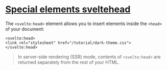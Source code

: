 # [Special elements  sveltehead](https://svelte.dev/tutorial/svelte-head)

The `<svelte:head>` element allows you to insert elements inside the `<head>` of your document:

```svelte
<svelte:head>
<link rel="stylesheet" href="/tutorial/dark-theme.css">
</svelte:head>
```

> In server-side rendering (SSR) mode, contents of `<svelte:head>` are returned separately from the rest of your HTML.
